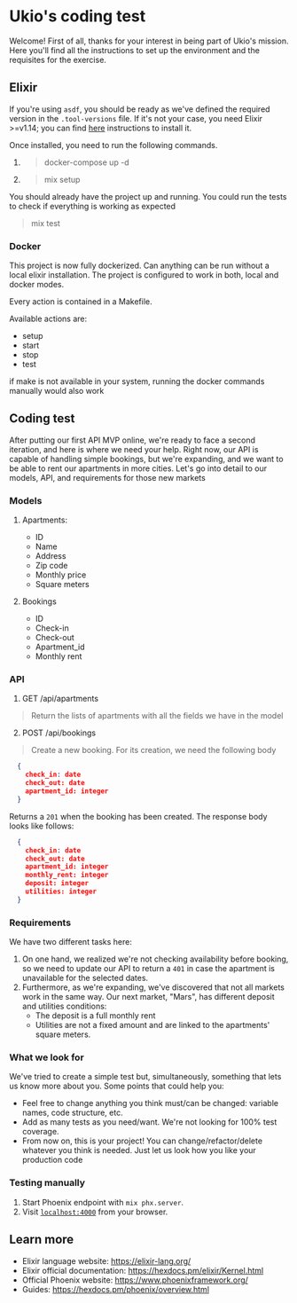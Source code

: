 # Ukio's coding test

Welcome! First of all, thanks for your interest in being part of Ukio's mission. Here you'll find all the instructions to set up the environment and the requisites for the exercise. 

## Elixir

If you're using `asdf`, you should be ready as we've defined the required version in the `.tool-versions` file. If it's not your case, you need Elixir >=v1.14; you can find [here](https://elixir-lang.org/install.html) instructions to install it.

Once installed, you need to run the following commands.

1. > docker-compose up -d
2. > mix setup

You should already have the project up and running. You could run the tests to check if everything is working as expected

> mix test

### Docker

This project is now fully dockerized. Can anything can be run without a local elixir installation. The project is configured to work in both, local and docker modes.

Every action is contained in a Makefile.

Available actions are:

- setup
- start 
- stop
- test

if make is not available in your system, running the docker commands manually would also work

## Coding test
After putting our first API MVP online, we're ready to face a second iteration, and here is where we need your help. Right now, our API is capable of handling simple bookings, but we're expanding, and we want to be able to rent our apartments in more cities. Let's go into detail to our models, API, and requirements for those new markets

### Models
1. Apartments:
    * ID
    * Name
    * Address
    * Zip code
    * Monthly price
    * Square meters


2. Bookings
    * ID
    * Check-in
    * Check-out
    * Apartment_id
    * Monthly rent

### API
1. GET /api/apartments
  > Return the lists of apartments with all the fields we have in the model
2. POST /api/bookings
  > Create a new booking. For its creation, we need the following body
  ```JSON
    {
      check_in: date
      check_out: date
      apartment_id: integer
    }
  ```
  Returns a `201` when the booking has been created. The response body looks like follows:
  ```JSON
    {
      check_in: date
      check_out: date
      apartment_id: integer
      monthly_rent: integer
      deposit: integer
      utilities: integer
    }
  ```

### Requirements
We have two different tasks here:
1. On one hand, we realized we're not checking availability before booking, so we need to update our API to return a `401` in case the apartment is unavailable for the selected dates.
2. Furthermore, as we're expanding, we've discovered that not all markets work in the same way. Our next market, "Mars", has different deposit and utilities conditions:
    * The deposit is a full monthly rent
    * Utilities are not a fixed amount and are linked to the apartments' square meters.

### What we look for
We've tried to create a simple test but, simultaneously, something that lets us know more about you. Some points that could help you:
* Feel free to change anything you think must/can be changed: variable names, code structure, etc.
* Add as many tests as you need/want. We're not looking for 100% test coverage.
* From now on, this is your project! You can change/refactor/delete whatever you think is needed. Just let us look how you like your production code


### Testing manually
  1. Start Phoenix endpoint with `mix phx.server`.
  2. Visit [`localhost:4000`](http://localhost:4000) from your browser. 


## Learn more
  * Elixir language website: https://elixir-lang.org/
  * Elixir official documentation: https://hexdocs.pm/elixir/Kernel.html
  * Official Phoenix website: https://www.phoenixframework.org/
  * Guides: https://hexdocs.pm/phoenix/overview.html
